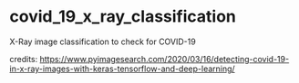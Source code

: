 # covid_19_x_ray_classification
X-Ray image classification to check for COVID-19

credits: https://www.pyimagesearch.com/2020/03/16/detecting-covid-19-in-x-ray-images-with-keras-tensorflow-and-deep-learning/
